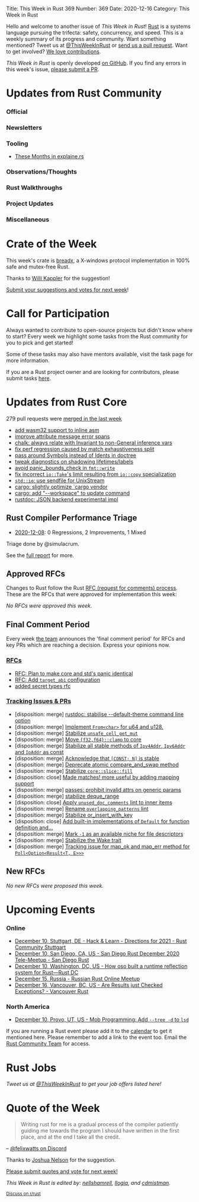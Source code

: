 Title: This Week in Rust 369
Number: 369
Date: 2020-12-16
Category: This Week in Rust

Hello and welcome to another issue of *This Week in Rust*!
[Rust](http://rust-lang.org) is a systems language pursuing the trifecta: safety, concurrency, and speed.
This is a weekly summary of its progress and community.
Want something mentioned? Tweet us at [@ThisWeekInRust](https://twitter.com/ThisWeekInRust) or [send us a pull request](https://github.com/rust-lang/this-week-in-rust).
Want to get involved? [We love contributions](https://github.com/rust-lang/rust/blob/master/CONTRIBUTING.md).

*This Week in Rust* is openly developed [on GitHub](https://github.com/rust-lang/this-week-in-rust).
If you find any errors in this week's issue, [please submit a PR](https://github.com/rust-lang/this-week-in-rust/pulls).

# Updates from Rust Community

### Official

### Newsletters

### Tooling
* [These Months in explaine.rs](https://jrvidal.github.io/explaine.rs/blog/these-months-in-explainers.html)

### Observations/Thoughts

### Rust Walkthroughs

### Project Updates

### Miscellaneous

# Crate of the Week

This week's crate is [breadx](https://github.com/not-a-seagull/breadx), a X-windows protocol implementation in 100% safe and mutex-free Rust.

Thanks to [Willi Kappler](https://users.rust-lang.org/t/crate-of-the-week/2704/851) for the suggestion!

[Submit your suggestions and votes for next week][submit_crate]!

[submit_crate]: https://users.rust-lang.org/t/crate-of-the-week/2704

# Call for Participation

Always wanted to contribute to open-source projects but didn't know where to start?
Every week we highlight some tasks from the Rust community for you to pick and get started!

Some of these tasks may also have mentors available, visit the task page for more information.

If you are a Rust project owner and are looking for contributors, please submit tasks [here][guidelines].

[guidelines]: https://users.rust-lang.org/t/twir-call-for-participation/4821

# Updates from Rust Core

279 pull requests were [merged in the last week][merged]

[merged]: https://github.com/search?q=is%3Apr+org%3Arust-lang+is%3Amerged+merged%3A2020-11-30..2020-12-07

* [add wasm32 support to inline asm](https://github.com/rust-lang/rust/pull/78684)
* [improve attribute message error spans](https://github.com/rust-lang/rust/pull/79509)
* [chalk: always relate with Invariant to non-General inference vars](https://github.com/rust-lang/chalk/pull/659)
* [fix perf regression caused by match exhaustiveness split](https://github.com/rust-lang/rust/pull/79680)
* [pass around Symbols instead of Idents in doctree](https://github.com/rust-lang/rust/pull/79623)
* [tweak diagnostics on shadowing lifetimes/labels](https://github.com/rust-lang/rust/pull/79620)
* [avoid panic_bounds_check in `fmt::write`](https://github.com/rust-lang/rust/pull/78122)
* [fix incorrect `io::Take`'s limit resulting from `io::copy` specialization](https://github.com/rust-lang/rust/pull/79650)
* [`std::io`: use sendfile for UnixStream](https://github.com/rust-lang/rust/pull/79600)
* [cargo: slightly optimize `cargo vendor](https://github.com/rust-lang/cargo/pull/8937)
* [cargo: add "--workspace" to update command](https://github.com/rust-lang/cargo/pull/8725)
* [rustdoc: JSON backend experimental impl](https://github.com/rust-lang/rust/pull/79539)

## Rust Compiler Performance Triage

* [2020-12-08](https://github.com/rust-lang/rustc-perf/blob/master/triage/2020-12-08.md):
0 Regressions, 2 Improvements, 1 Mixed

Triage done by @simulacrum.

See the [full report](https://github.com/rust-lang/rustc-perf/blob/master/triage/2020-12-08.md) for more.

## Approved RFCs

Changes to Rust follow the Rust [RFC (request for comments) process](https://github.com/rust-lang/rfcs#rust-rfcs). These
are the RFCs that were approved for implementation this week:

*No RFCs were approved this week.*

## Final Comment Period

Every week [the team](https://www.rust-lang.org/team.html) announces the
'final comment period' for RFCs and key PRs which are reaching a
decision. Express your opinions now.


### [RFCs](https://github.com/rust-lang/rfcs/labels/final-comment-period)

* [RFC: Plan to make core and std's panic identical](https://github.com/rust-lang/rfcs/pull/3007)
* [RFC: Add `target_abi` configuration](https://github.com/rust-lang/rfcs/pull/2992)
* [added secret types rfc](https://github.com/rust-lang/rfcs/pull/2859)

### [Tracking Issues & PRs](https://github.com/rust-lang/rust/labels/final-comment-period)

* [disposition: merge] [rustdoc: stabilise --default-theme command line option](https://github.com/rust-lang/rust/pull/79642)
* [disposition: merge] [Implement `From<char>` for u64 and u128.](https://github.com/rust-lang/rust/pull/79502)
* [disposition: merge] [Stabilize `unsafe_cell_get_mut`](https://github.com/rust-lang/rust/pull/79485)
* [disposition: merge] [Move `{f32,f64}::clamp` to core](https://github.com/rust-lang/rust/pull/79473)
* [disposition: merge] [Stabilize all stable methods of `Ipv4Addr`, `Ipv6Addr` and `IpAddr` as const](https://github.com/rust-lang/rust/pull/79342)
* [disposition: merge] [Acknowledge that `[CONST; N]` is stable](https://github.com/rust-lang/rust/pull/79270)
* [disposition: merge] [Deprecate atomic compare_and_swap method](https://github.com/rust-lang/rust/pull/79261)
* [disposition: merge] [Stabilize `core::slice::fill`](https://github.com/rust-lang/rust/pull/79213)
* [disposition: close] [Made matches! more useful by adding mapping support](https://github.com/rust-lang/rust/pull/79188)
* [disposition: merge] [passes: prohibit invalid attrs on generic params](https://github.com/rust-lang/rust/pull/79073)
* [disposition: merge] [stabilize deque_range](https://github.com/rust-lang/rust/pull/79022)
* [disposition: close] [Apply `unused_doc_comments` lint to inner items](https://github.com/rust-lang/rust/pull/78367)
* [disposition: merge] [Rename `overlapping_patterns` lint](https://github.com/rust-lang/rust/pull/78242)
* [disposition: merge] [Stabilize or_insert_with_key](https://github.com/rust-lang/rust/pull/78083)
* [disposition: close] [Add built-in implementations of `Default` for function definition and… ](https://github.com/rust-lang/rust/pull/77688)
* [disposition: merge] [Mark `-1` as an available niche for file descriptors](https://github.com/rust-lang/rust/pull/74699)
* [disposition: merge] [Stabilize the Wake trait](https://github.com/rust-lang/rust/pull/74304)
* [disposition: merge] [Tracking issue for map_ok and map_err method for `Poll<Option<Result<T, E>>>`](https://github.com/rust-lang/rust/issues/63514)

## New RFCs

*No new RFCs were proposed this week.*

# Upcoming Events

### Online
* [December 10, Stuttgart, DE - Hack & Learn - Directions for 2021 - Rust Community Stuttgart](https://www.meetup.com/de-DE/Rust-Community-Stuttgart/events/274892215/)
* [December 10, San Diego, CA, US - San Diego Rust December 2020 Tele-Meetup - San Diego Rust](https://www.meetup.com/San-Diego-Rust/events/274757235/)
* [December 10, Washington, DC, US - How oso built a runtime reflection system for Rust—Rust DC](https://www.meetup.com/RustDC/events/274460587)
* [December 15, Russia - Russian Rust Online Meetup](https://www.meetup.com/Rust-%D0%B2-%D0%9C%D0%BE%D1%81%D0%BA%D0%B2%D0%B5/events/274924961/)
* [December 16, Vancouver, BC, US - Are Results just Checked Exceptions? - Vancouver Rust](https://www.meetup.com/Vancouver-Rust/events/npqfbsybcqbvb/)

### North America
* [December 10, Provo, UT, US - Mob Programming: Add `--tree -d` to `lsd`](https://www.meetup.com/utah-rust/events/273530244/)

If you are running a Rust event please add it to the [calendar] to get
it mentioned here. Please remember to add a link to the event too.
Email the [Rust Community Team][community] for access.

[calendar]: https://www.google.com/calendar/embed?src=apd9vmbc22egenmtu5l6c5jbfc%40group.calendar.google.com
[community]: mailto:community-team@rust-lang.org

# Rust Jobs

*Tweet us at [@ThisWeekInRust](https://twitter.com/ThisWeekInRust) to get your job offers listed here!*

# Quote of the Week

> Writing rust for me is a gradual process of the compiler patiently guiding me towards the program I should have written in the first place, and at the end I take all the credit.

– [@felixwatts on Discord](https://discord.com/channels/442252698964721669/448238009733742612/783395725991084074)

Thanks to [Joshua Nelson](https://users.rust-lang.org/t/twir-quote-of-the-week/328/972) for the suggestion.

[Please submit quotes and vote for next week!](https://users.rust-lang.org/t/twir-quote-of-the-week/328)

*This Week in Rust is edited by: [nellshamrell](https://github.com/nellshamrell), [llogiq](https://github.com/llogiq), and [cdmistman](https://github.com/cdmistman).*

<small>[Discuss on r/rust](https://www.reddit.com/r/rust/comments/k5nsab/this_week_in_rust_367/)</small>
